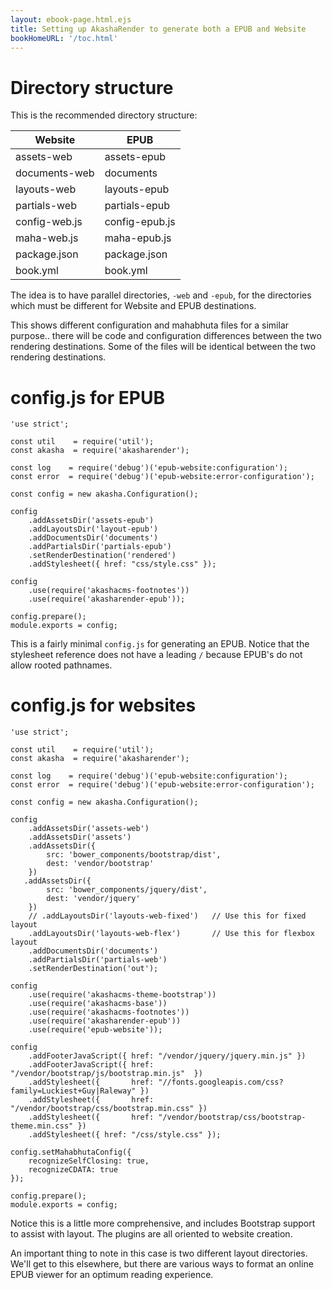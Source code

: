 ```yaml
---
layout: ebook-page.html.ejs
title: Setting up AkashaRender to generate both a EPUB and Website
bookHomeURL: '/toc.html'
---
```


# Directory structure

This is the recommended directory structure:

| Website | EPUB |
| --------|--------- |
| assets-web | assets-epub |
| documents-web | documents |
| layouts-web | layouts-epub |
| partials-web | partials-epub |
| config-web.js | config-epub.js |
| maha-web.js | maha-epub.js |
| package.json | package.json |
| book.yml | book.yml |

The idea is to have parallel directories, `-web` and `-epub`, for the directories which must be different for Website and EPUB destinations.

This shows different configuration and mahabhuta files for a similar purpose.. there will be code and configuration differences between the two rendering destinations.  Some of the files will be identical between the two rendering destinations.

# config.js for EPUB

```
'use strict';

const util    = require('util');
const akasha  = require('akasharender');

const log    = require('debug')('epub-website:configuration');
const error  = require('debug')('epub-website:error-configuration');

const config = new akasha.Configuration();

config
    .addAssetsDir('assets-epub')
    .addLayoutsDir('layout-epub')
    .addDocumentsDir('documents')
    .addPartialsDir('partials-epub')
    .setRenderDestination('rendered')
    .addStylesheet({ href: "css/style.css" });

config
    .use(require('akashacms-footnotes'))
    .use(require('akasharender-epub'));

config.prepare();
module.exports = config;
```

This is a fairly minimal `config.js` for generating an EPUB.  Notice that the stylesheet reference does not have a leading `/` because EPUB's do not allow rooted pathnames.

# config.js for websites

```
'use strict';

const util    = require('util');
const akasha  = require('akasharender');

const log    = require('debug')('epub-website:configuration');
const error  = require('debug')('epub-website:error-configuration');

const config = new akasha.Configuration();

config
    .addAssetsDir('assets-web')
    .addAssetsDir('assets')
    .addAssetsDir({
        src: 'bower_components/bootstrap/dist',
        dest: 'vendor/bootstrap'
    })
   .addAssetsDir({
        src: 'bower_components/jquery/dist',
        dest: 'vendor/jquery'
    })
    // .addLayoutsDir('layouts-web-fixed')   // Use this for fixed layout
    .addLayoutsDir('layouts-web-flex')       // Use this for flexbox layout
    .addDocumentsDir('documents')
    .addPartialsDir('partials-web')
    .setRenderDestination('out');

config
    .use(require('akashacms-theme-bootstrap'))
    .use(require('akashacms-base'))
    .use(require('akashacms-footnotes'))
    .use(require('akasharender-epub'))
    .use(require('epub-website'));

config
    .addFooterJavaScript({ href: "/vendor/jquery/jquery.min.js" })
    .addFooterJavaScript({ href: "/vendor/bootstrap/js/bootstrap.min.js"  })
    .addStylesheet({       href: "//fonts.googleapis.com/css?family=Luckiest+Guy|Raleway" })
    .addStylesheet({       href: "/vendor/bootstrap/css/bootstrap.min.css" })
    .addStylesheet({       href: "/vendor/bootstrap/css/bootstrap-theme.min.css" })
    .addStylesheet({ href: "/css/style.css" });

config.setMahabhutaConfig({
    recognizeSelfClosing: true,
    recognizeCDATA: true
});

config.prepare();
module.exports = config;
```

Notice this is a little more comprehensive, and includes Bootstrap support to assist with layout.  The plugins are all oriented to website creation.

An important thing to note in this case is two different layout directories.  We'll get to this elsewhere, but there are various ways to format an online EPUB viewer for an optimum reading experience.
 
